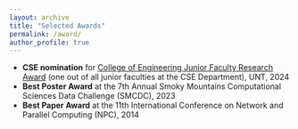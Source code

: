 ```yaml
---
layout: archive
title: "Selected Awards"
permalink: /award/
author_profile: true
---
```

* <strong>CSE nomination</strong> for [College of Engineering Junior Faculty Research Award](https://engineering.unt.edu/sites/default/files/CENG_Junior_Faculty_Research_Award.pdf) (one out of all junior faculties at the CSE Department), UNT, 2024
* <strong>Best Poster Award</strong> at the 7th Annual Smoky Mountains Computational Sciences Data Challenge (SMCDC), 2023
* <strong>Best Paper Award</strong> at the 11th International Conference on Network and Parallel Computing (NPC), 2014
